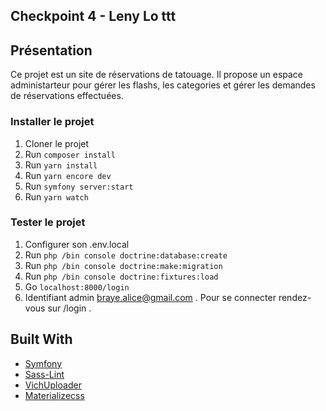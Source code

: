 ## Checkpoint 4 - Leny Lo ttt

## Présentation

Ce projet est un site de réservations de tatouage. Il propose un espace administarteur pour gérer les flashs, les categories et gérer les demandes de réservations effectuées.

### Installer le projet

1. Cloner le projet
2. Run `composer install`
3. Run `yarn install`
4. Run `yarn encore dev`
5. Run `symfony server:start`
6. Run `yarn watch`

### Tester le projet

1. Configurer son .env.local
2. Run `php /bin console doctrine:database:create`
2. Run `php /bin console doctrine:make:migration`
2. Run `php /bin console doctrine:fixtures:load`
3. Go `localhost:8000/login`
4. Identifiant admin  braye.alice@gmail.com . Pour se connecter rendez-vous sur /login .


## Built With

- [Symfony](https://github.com/symfony/symfony)
- [Sass-Lint](https://github.com/sasstools/sass-lint)
- [VichUploader](https://github.com/dustin10/VichUploaderBundle)
- [Materializecss](https://materializecss.com/)
